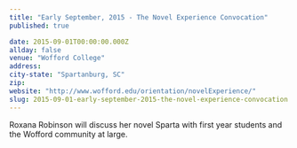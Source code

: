 ```yaml
---
title: "Early September, 2015 - The Novel Experience Convocation"
published: true

date: 2015-09-01T00:00:00.000Z
allday: false
venue: "Wofford College"
address:
city-state: "Spartanburg, SC"
zip:
website: "http://www.wofford.edu/orientation/novelExperience/"
slug: 2015-09-01-early-september-2015-the-novel-experience-convocation
---
```

Roxana Robinson will discuss her novel Sparta with first year students and the Wofford community at large.

